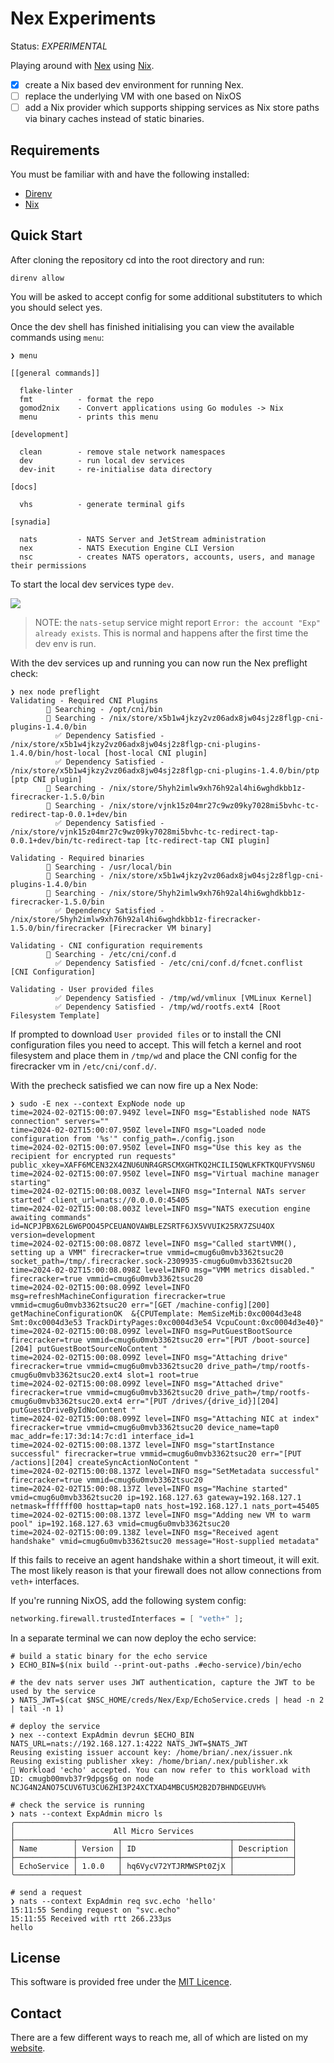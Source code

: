 # Nex Experiments

Status: _EXPERIMENTAL_

Playing around with [Nex](https://github.com/synadia-io/nex) using [Nix](https://nixos.org).

-   [x] create a Nix based dev environment for running Nex.
-   [ ] replace the underlying VM with one based on NixOS
-   [ ] add a Nix provider which supports shipping services as Nix store paths via binary caches instead of static binaries.

## Requirements

You must be familiar with and have the following installed:

-   [Direnv](https://direnv.net)
-   [Nix](https://nixos.org)

## Quick Start

After cloning the repository cd into the root directory and run:

```terminal
direnv allow
```

You will be asked to accept config for some additional substituters to which you should select yes.

Once the dev shell has finished initialising you can view the available commands using `menu`:

```terminal
❯ menu

[[general commands]]

  flake-linter
  fmt          - format the repo
  gomod2nix    - Convert applications using Go modules -> Nix
  menu         - prints this menu

[development]

  clean        - remove stale network namespaces
  dev          - run local dev services
  dev-init     - re-initialise data directory

[docs]

  vhs          - generate terminal gifs

[synadia]

  nats         - NATS Server and JetStream administration
  nex          - NATS Execution Engine CLI Version
  nsc          - creates NATS operators, accounts, users, and manage their permissions

```

To start the local dev services type `dev`.

![](./docs/assets/dev.gif)

> NOTE: the `nats-setup` service might report `Error: the account "Exp" already exists`. This is normal and happens
> after the first time the dev env is run.

With the dev services up and running you can now run the Nex preflight check:

```terminal
❯ nex node preflight
Validating - Required CNI Plugins
        🔎 Searching - /opt/cni/bin
        🔎 Searching - /nix/store/x5b1w4jkzy2vz06adx8jw04sj2z8flgp-cni-plugins-1.4.0/bin
          ✅ Dependency Satisfied - /nix/store/x5b1w4jkzy2vz06adx8jw04sj2z8flgp-cni-plugins-1.4.0/bin/host-local [host-local CNI plugin]
          ✅ Dependency Satisfied - /nix/store/x5b1w4jkzy2vz06adx8jw04sj2z8flgp-cni-plugins-1.4.0/bin/ptp [ptp CNI plugin]
        🔎 Searching - /nix/store/5hyh2imlw9xh76h92al4hi6wghdkbb1z-firecracker-1.5.0/bin
        🔎 Searching - /nix/store/vjnk15z04mr27c9wz09ky7028mi5bvhc-tc-redirect-tap-0.0.1+dev/bin
          ✅ Dependency Satisfied - /nix/store/vjnk15z04mr27c9wz09ky7028mi5bvhc-tc-redirect-tap-0.0.1+dev/bin/tc-redirect-tap [tc-redirect-tap CNI plugin]

Validating - Required binaries
        🔎 Searching - /usr/local/bin
        🔎 Searching - /nix/store/x5b1w4jkzy2vz06adx8jw04sj2z8flgp-cni-plugins-1.4.0/bin
        🔎 Searching - /nix/store/5hyh2imlw9xh76h92al4hi6wghdkbb1z-firecracker-1.5.0/bin
          ✅ Dependency Satisfied - /nix/store/5hyh2imlw9xh76h92al4hi6wghdkbb1z-firecracker-1.5.0/bin/firecracker [Firecracker VM binary]

Validating - CNI configuration requirements
        🔎 Searching - /etc/cni/conf.d
          ✅ Dependency Satisfied - /etc/cni/conf.d/fcnet.conflist [CNI Configuration]

Validating - User provided files
          ✅ Dependency Satisfied - /tmp/wd/vmlinux [VMLinux Kernel]
          ✅ Dependency Satisfied - /tmp/wd/rootfs.ext4 [Root Filesystem Template]
```

If prompted to download `User provided files` or to install the CNI configuration files you need to accept. This will
fetch a kernel and root filesystem and place them in `/tmp/wd` and place the CNI config for the firecracker vm in
`/etc/cni/conf.d/`.

With the precheck satisfied we can now fire up a Nex Node:

```terminal
❯ sudo -E nex --context ExpNode node up
time=2024-02-02T15:00:07.949Z level=INFO msg="Established node NATS connection" servers=""
time=2024-02-02T15:00:07.950Z level=INFO msg="Loaded node configuration from '%s'" config_path=./config.json
time=2024-02-02T15:00:07.950Z level=INFO msg="Use this key as the recipient for encrypted run requests" public_xkey=XAFF6MCEN32X4ZNU6UNR4GRSCMXGHTKQ2HCILI5QWLKFKTKQUFYVSN6U
time=2024-02-02T15:00:07.950Z level=INFO msg="Virtual machine manager starting"
time=2024-02-02T15:00:08.003Z level=INFO msg="Internal NATs server started" client_url=nats://0.0.0.0:45405
time=2024-02-02T15:00:08.003Z level=INFO msg="NATS execution engine awaiting commands" id=NCPJPBX62L6W6POO45PCEUANOVAWBLEZSRTF6JX5VVUIK25RX7ZSU4OX version=development
time=2024-02-02T15:00:08.087Z level=INFO msg="Called startVMM(), setting up a VMM" firecracker=true vmmid=cmug6u0mvb3362tsuc20 socket_path=/tmp/.firecracker.sock-2309935-cmug6u0mvb3362tsuc20
time=2024-02-02T15:00:08.098Z level=INFO msg="VMM metrics disabled." firecracker=true vmmid=cmug6u0mvb3362tsuc20
time=2024-02-02T15:00:08.099Z level=INFO msg=refreshMachineConfiguration firecracker=true vmmid=cmug6u0mvb3362tsuc20 err="[GET /machine-config][200] getMachineConfigurationOK  &{CPUTemplate: MemSizeMib:0xc0004d3e48 Smt:0xc0004d3e53 TrackDirtyPages:0xc0004d3e54 VcpuCount:0xc0004d3e40}"
time=2024-02-02T15:00:08.099Z level=INFO msg=PutGuestBootSource firecracker=true vmmid=cmug6u0mvb3362tsuc20 err="[PUT /boot-source][204] putGuestBootSourceNoContent "
time=2024-02-02T15:00:08.099Z level=INFO msg="Attaching drive" firecracker=true vmmid=cmug6u0mvb3362tsuc20 drive_path=/tmp/rootfs-cmug6u0mvb3362tsuc20.ext4 slot=1 root=true
time=2024-02-02T15:00:08.099Z level=INFO msg="Attached drive" firecracker=true vmmid=cmug6u0mvb3362tsuc20 drive_path=/tmp/rootfs-cmug6u0mvb3362tsuc20.ext4 err="[PUT /drives/{drive_id}][204] putGuestDriveByIdNoContent "
time=2024-02-02T15:00:08.099Z level=INFO msg="Attaching NIC at index" firecracker=true vmmid=cmug6u0mvb3362tsuc20 device_name=tap0 mac_addr=fe:17:3d:14:7c:d1 interface_id=1
time=2024-02-02T15:00:08.137Z level=INFO msg="startInstance successful" firecracker=true vmmid=cmug6u0mvb3362tsuc20 err="[PUT /actions][204] createSyncActionNoContent "
time=2024-02-02T15:00:08.137Z level=INFO msg="SetMetadata successful" firecracker=true vmmid=cmug6u0mvb3362tsuc20
time=2024-02-02T15:00:08.137Z level=INFO msg="Machine started" vmid=cmug6u0mvb3362tsuc20 ip=192.168.127.63 gateway=192.168.127.1 netmask=ffffff00 hosttap=tap0 nats_host=192.168.127.1 nats_port=45405
time=2024-02-02T15:00:08.137Z level=INFO msg="Adding new VM to warm pool" ip=192.168.127.63 vmid=cmug6u0mvb3362tsuc20
time=2024-02-02T15:00:09.138Z level=INFO msg="Received agent handshake" vmid=cmug6u0mvb3362tsuc20 message="Host-supplied metadata"
```

If this fails to receive an agent handshake within a short timeout, it will exit. The most likely reason is that your
firewall does not allow connections from `veth+` interfaces.

If you're running NixOS, add the following system config:

```nix
networking.firewall.trustedInterfaces = [ "veth+" ];
```

In a separate terminal we can now deploy the echo service:

```terminal
# build a static binary for the echo service
❯ ECHO_BIN=$(nix build --print-out-paths .#echo-service)/bin/echo

# the dev nats server uses JWT authentication, capture the JWT to be used by the service
❯ NATS_JWT=$(cat $NSC_HOME/creds/Nex/Exp/EchoService.creds | head -n 2 | tail -n 1)

# deploy the service
❯ nex --context ExpAdmin devrun $ECHO_BIN NATS_URL=nats://192.168.127.1:4222 NATS_JWT=$NATS_JWT
Reusing existing issuer account key: /home/brian/.nex/issuer.nk
Reusing existing publisher xkey: /home/brian/.nex/publisher.xk
🚀 Workload 'echo' accepted. You can now refer to this workload with ID: cmugb00mvb37r9dpgs6g on node NCJG4N2ANO75CUV6TU3CU6ZHI3P24XCTXAD4MBCU5M2B2D7BHNDGEUVH%

# check the service is running
❯ nats --context ExpAdmin micro ls
╭──────────────────────────────────────────────────────────────╮
│                      All Micro Services                      │
├─────────────┬─────────┬────────────────────────┬─────────────┤
│ Name        │ Version │ ID                     │ Description │
├─────────────┼─────────┼────────────────────────┼─────────────┤
│ EchoService │ 1.0.0   │ hq6VycV72YTJRMWSPt0ZjX │             │
╰─────────────┴─────────┴────────────────────────┴─────────────╯

# send a request
❯ nats --context ExpAdmin req svc.echo 'hello'
15:11:55 Sending request on "svc.echo"
15:11:55 Received with rtt 266.233µs
hello

```

## License

This software is provided free under the [MIT Licence](https://opensource.org/licenses/MIT).

## Contact

There are a few different ways to reach me, all of which are listed on my [website](https://bmcgee.ie/).
